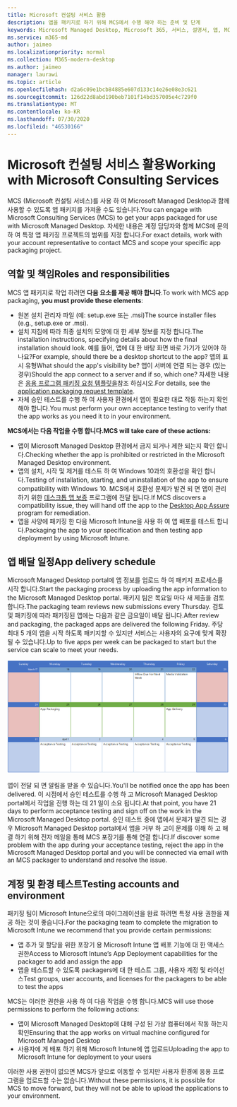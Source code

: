 ```yaml
---
title: Microsoft 컨설팅 서비스 활용
description: 앱을 패키지로 하기 위해 MCS에서 수행 해야 하는 준비 및 단계
keywords: Microsoft Managed Desktop, Microsoft 365, 서비스, 설명서, 앱, MCS, 패키징
ms.service: m365-md
author: jaimeo
ms.localizationpriority: normal
ms.collection: M365-modern-desktop
ms.author: jaimeo
manager: laurawi
ms.topic: article
ms.openlocfilehash: d2a6c09e1bcb84885e607d133c14e26e08e3c621
ms.sourcegitcommit: 126d22d8abd190beb7101f14bd357005e4c729f0
ms.translationtype: MT
ms.contentlocale: ko-KR
ms.lasthandoff: 07/30/2020
ms.locfileid: "46530166"
---
```

# <a name="working-with-microsoft-consulting-services"></a><span data-ttu-id="8d0f1-104">Microsoft 컨설팅 서비스 활용</span><span class="sxs-lookup"><span data-stu-id="8d0f1-104">Working with Microsoft Consulting Services</span></span>

<span data-ttu-id="8d0f1-105">MCS (Microsoft 컨설팅 서비스)를 사용 하 여 Microsoft Managed Desktop과 함께 사용할 수 있도록 앱 패키지를 가져올 수도 있습니다.</span><span class="sxs-lookup"><span data-stu-id="8d0f1-105">You can engage with Microsoft Consulting Services (MCS) to get your apps packaged for use with Microsoft Managed Desktop.</span></span> <span data-ttu-id="8d0f1-106">자세한 내용은 계정 담당자와 함께 MCS에 문의 하 여 특정 앱 패키징 프로젝트의 범위를 지정 합니다.</span><span class="sxs-lookup"><span data-stu-id="8d0f1-106">For exact details, work with your account representative to contact MCS and scope your specific app packaging project.</span></span>

## <a name="roles-and-responsibilities"></a><span data-ttu-id="8d0f1-107">역할 및 책임</span><span class="sxs-lookup"><span data-stu-id="8d0f1-107">Roles and responsibilities</span></span>

<span data-ttu-id="8d0f1-108">MCS 앱 패키지로 작업 하려면 **다음 요소를 제공 해야 합니다**.</span><span class="sxs-lookup"><span data-stu-id="8d0f1-108">To work with MCS app packaging, **you must provide these elements**:</span></span>

- <span data-ttu-id="8d0f1-109">원본 설치 관리자 파일 (예: setup.exe 또는 .msi)</span><span class="sxs-lookup"><span data-stu-id="8d0f1-109">The source installer files (e.g., setup.exe or .msi).</span></span>
- <span data-ttu-id="8d0f1-110">설치 지침에 따라 최종 설치의 모양에 대 한 세부 정보를 지정 합니다.</span><span class="sxs-lookup"><span data-stu-id="8d0f1-110">The installation instructions, specifying details about how the final installation should look.</span></span> <span data-ttu-id="8d0f1-111">예를 들어, 앱에 대 한 바탕 화면 바로 가기가 있어야 하나요?</span><span class="sxs-lookup"><span data-stu-id="8d0f1-111">For example, should there be a desktop shortcut to the app?</span></span> <span data-ttu-id="8d0f1-112">앱의 표시 유형</span><span class="sxs-lookup"><span data-stu-id="8d0f1-112">What should the app's visibility be?</span></span> <span data-ttu-id="8d0f1-113">앱이 서버에 연결 되는 경우 (있는 경우)</span><span class="sxs-lookup"><span data-stu-id="8d0f1-113">Should the app connect to a server and if so, which one?</span></span> <span data-ttu-id="8d0f1-114">자세한 내용은 [응용 프로그램 패키징 요청 템플릿을](https://github.com/MicrosoftDocs/microsoft-365-docs/raw/public/microsoft-365/managed-desktop/get-ready/downloads/app-packaging-template.docx)참조 하십시오.</span><span class="sxs-lookup"><span data-stu-id="8d0f1-114">For details, see the [application packaging request template](https://github.com/MicrosoftDocs/microsoft-365-docs/raw/public/microsoft-365/managed-desktop/get-ready/downloads/app-packaging-template.docx).</span></span>
- <span data-ttu-id="8d0f1-115">자체 승인 테스트를 수행 하 여 사용자 환경에서 앱이 필요한 대로 작동 하는지 확인 해야 합니다.</span><span class="sxs-lookup"><span data-stu-id="8d0f1-115">You must perform your own acceptance testing to verify that the app works as you need it to in your environment.</span></span>

<span data-ttu-id="8d0f1-116">**MCS에서는 다음 작업을 수행 합니다.**</span><span class="sxs-lookup"><span data-stu-id="8d0f1-116">**MCS will take care of these actions:**</span></span>

- <span data-ttu-id="8d0f1-117">앱이 Microsoft Managed Desktop 환경에서 금지 되거나 제한 되는지 확인 합니다.</span><span class="sxs-lookup"><span data-stu-id="8d0f1-117">Checking whether the app is prohibited or restricted in the Microsoft Managed Desktop environment.</span></span>
- <span data-ttu-id="8d0f1-118">앱의 설치, 시작 및 제거를 테스트 하 여 Windows 10과의 호환성을 확인 합니다.</span><span class="sxs-lookup"><span data-stu-id="8d0f1-118">Testing of installation, starting, and uninstallation of the app to ensure compatibility with Windows 10.</span></span> <span data-ttu-id="8d0f1-119">MCS에서 호환성 문제가 발견 되 면 앱이 관리 하기 위한 [데스크톱 앱 보증](https://docs.microsoft.com/fasttrack/win-10-desktop-app-assure) 프로그램에 전달 됩니다.</span><span class="sxs-lookup"><span data-stu-id="8d0f1-119">If MCS discovers a compatibility issue, they will hand off the app to the [Desktop App Assure](https://docs.microsoft.com/fasttrack/win-10-desktop-app-assure) program for remediation.</span></span>
- <span data-ttu-id="8d0f1-120">앱을 사양에 패키징 한 다음 Microsoft Intune을 사용 하 여 앱 배포를 테스트 합니다.</span><span class="sxs-lookup"><span data-stu-id="8d0f1-120">Packaging the app to your specification and then testing app deployment by using Microsoft Intune.</span></span>

## <a name="app-delivery-schedule"></a><span data-ttu-id="8d0f1-121">앱 배달 일정</span><span class="sxs-lookup"><span data-stu-id="8d0f1-121">App delivery schedule</span></span>

<span data-ttu-id="8d0f1-122">Microsoft Managed Desktop portal에 앱 정보를 업로드 하 여 패키지 프로세스를 시작 합니다.</span><span class="sxs-lookup"><span data-stu-id="8d0f1-122">Start the packaging process by uploading the app information to the Microsoft Managed Desktop portal.</span></span> <span data-ttu-id="8d0f1-123">패키지 팀은 목요일 마다 새 제출을 검토 합니다.</span><span class="sxs-lookup"><span data-stu-id="8d0f1-123">The packaging team reviews new submissions every Thursday.</span></span> <span data-ttu-id="8d0f1-124">검토 및 패키징에 따라 패키징된 앱에는 다음과 같은 금요일이 배달 됩니다.</span><span class="sxs-lookup"><span data-stu-id="8d0f1-124">After review and packaging, the packaged apps are delivered the following Friday.</span></span> <span data-ttu-id="8d0f1-125">주당 최대 5 개의 앱을 시작 하도록 패키지할 수 있지만 서비스는 사용자의 요구에 맞게 확장 될 수 있습니다.</span><span class="sxs-lookup"><span data-stu-id="8d0f1-125">Up to five apps per week can be packaged to start but the service can scale to meet your needs.</span></span>

![매월 목요일에 앱 유입량을 표시 하는 달력 (이 예에서는 21), 다음 날에 대 한 패키징 (25) 및 이후 금요일 (29 일)에 대 한 앱 배달](../../media/MCS-cal.png)

<span data-ttu-id="8d0f1-127">앱이 전달 되 면 알림을 받을 수 있습니다.</span><span class="sxs-lookup"><span data-stu-id="8d0f1-127">You'll be notified once the app has been delivered.</span></span> <span data-ttu-id="8d0f1-128">이 시점에서 승인 테스트를 수행 하 고 Microsoft Managed Desktop portal에서 작업을 진행 하는 데 21 일이 소요 됩니다.</span><span class="sxs-lookup"><span data-stu-id="8d0f1-128">At that point, you have 21 days to perform acceptance testing and sign off on the work in the Microsoft Managed Desktop portal.</span></span> <span data-ttu-id="8d0f1-129">승인 테스트 중에 앱에서 문제가 발견 되는 경우 Microsoft Managed Desktop portal에서 앱을 거부 하 고이 문제를 이해 하 고 해결 하기 위해 전자 메일을 통해 MCS 포장기를 통해 연결 합니다.</span><span class="sxs-lookup"><span data-stu-id="8d0f1-129">If discover some problem with the app during your acceptance testing, reject the app in the Microsoft Managed Desktop portal and you will be connected via email with an MCS packager to understand and resolve the issue.</span></span>

## <a name="testing-accounts-and-environment"></a><span data-ttu-id="8d0f1-130">계정 및 환경 테스트</span><span class="sxs-lookup"><span data-stu-id="8d0f1-130">Testing accounts and environment</span></span>

<span data-ttu-id="8d0f1-131">패키징 팀이 Microsoft Intune으로의 마이그레이션을 완료 하려면 특정 사용 권한을 제공 하는 것이 좋습니다.</span><span class="sxs-lookup"><span data-stu-id="8d0f1-131">For the packaging team to complete the migration to Microsoft Intune we recommend that you provide certain permissions:</span></span>
 
-   <span data-ttu-id="8d0f1-132">앱 추가 및 할당을 위한 포장기 용 Microsoft Intune 앱 배포 기능에 대 한 액세스 권한</span><span class="sxs-lookup"><span data-stu-id="8d0f1-132">Access to Microsoft Intune’s App Deployment capabilities for the packager to add and assign the app</span></span> 
-   <span data-ttu-id="8d0f1-133">앱을 테스트할 수 있도록 packagers에 대 한 테스트 그룹, 사용자 계정 및 라이선스</span><span class="sxs-lookup"><span data-stu-id="8d0f1-133">Test groups, user accounts, and licenses for the packagers to be able to test the apps</span></span>

<span data-ttu-id="8d0f1-134">MCS는 이러한 권한을 사용 하 여 다음 작업을 수행 합니다.</span><span class="sxs-lookup"><span data-stu-id="8d0f1-134">MCS will use those permissions to perform the following actions:</span></span>
 
-   <span data-ttu-id="8d0f1-135">앱이 Microsoft Managed Desktop에 대해 구성 된 가상 컴퓨터에서 작동 하는지 확인</span><span class="sxs-lookup"><span data-stu-id="8d0f1-135">Ensuring that the app works on virtual machine configured for Microsoft Managed Desktop</span></span>
-   <span data-ttu-id="8d0f1-136">사용자에 게 배포 하기 위해 Microsoft Intune에 앱 업로드</span><span class="sxs-lookup"><span data-stu-id="8d0f1-136">Uploading the app to Microsoft Intune for deployment to your users</span></span>

<span data-ttu-id="8d0f1-137">이러한 사용 권한이 없으면 MCS가 앞으로 이동할 수 있지만 사용자 환경에 응용 프로그램을 업로드할 수는 없습니다.</span><span class="sxs-lookup"><span data-stu-id="8d0f1-137">Without these permissions, it is possible for MCS to move forward, but they will not be able to upload the applications to your environment.</span></span>


